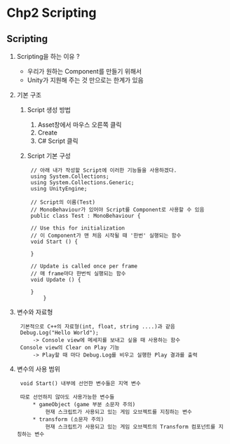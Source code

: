 ﻿# Chp2 Scripting

## Scripting

1. Scripting을 하는 이유 ?

	* 우리가 원하는 Component를 만들기 위해서 
	* Unity가 지원해 주는 것 만으로는 한계가 있음

1. 기본 구조
	1. Script 생성 방법
		1. Asset창에서 마우스 오른쪽 클릭
		2. Create 
		3. C# Script 클릭

	2. Script 기본 구성
			
			// 아래 내가 작성할 Script에 이러한 기능들을 사용하겠다. 
			using System.Collections;
			using System.Collections.Generic;
			using UnityEngine;
		
			// Script의 이름(Test) 
			// MonoBehaviour가 있어야 Script를 Component로 사용할 수 있음
			public class Test : MonoBehaviour {

			// Use this for initialization
			// 이 Component가 맨 처음 시작될 때 '한번' 실행되는 함수
			void Start () {
		
			}
	
			// Update is called once per frame
			// 매 frame마다 한번씩 실행되는 함수
			void Update () {
		
			}
				}
	

2. 변수와 자료형
	
		기본적으로 C++의 자료형(int, float, string ....)과 같음
		Debug.Log("Hello World");
			-> Console view에 메세지를 보내고 싶을 때 사용하는 함수
		Console view의 Clear on Play 기능
			-> Play할 때 마다 Debug.Log를 비우고 실행한 Play 결과를 출력

3. 변수의 사용 범위

		void Start() 내부에 선언한 변수들은 지역 변수
		
		따로 선언하지 않아도 사용가능한 변수들
			* gameObject (game 부분 소문자 주의)
				현재 스크립트가 사용되고 있는 게임 오브젝트를 지칭하는 변수
			* transform (소문자 주의)
				현재 스크립트가 사용되고 있는 게임 오브젝트의 Transform 컴포넌트를 지칭하는 변수 
